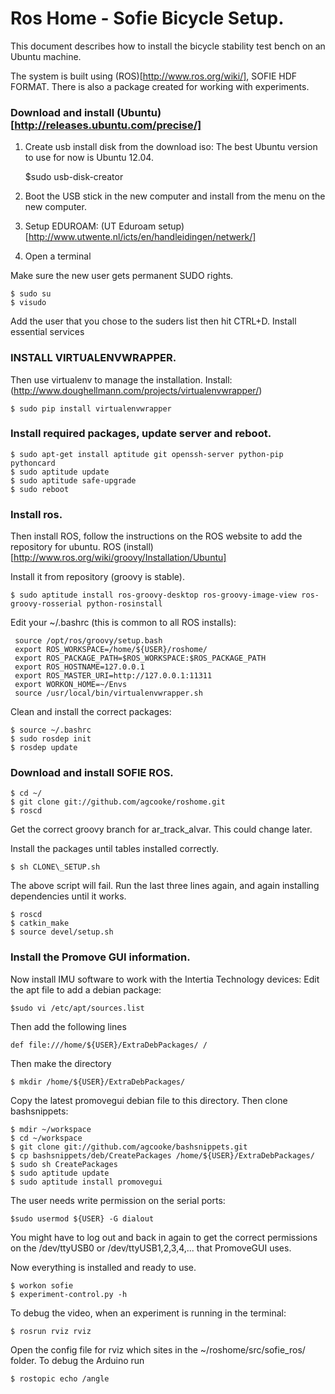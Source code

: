Ros Home - Sofie Bicycle Setup.
=======

This document describes how to install the bicycle stability test bench on an Ubuntu machine.

The system is built using (ROS)[http://www.ros.org/wiki/], SOFIE HDF FORMAT. 
There is also a package created for working with experiments.
### Download and install (Ubuntu)[http://releases.ubuntu.com/precise/]

1. Create usb install disk from the download iso: The best Ubuntu version to use for now is
Ubuntu 12.04.

     $sudo usb-disk-creator

2. Boot the USB stick in the new computer and install from the menu on the new computer.
3. Setup EDUROAM: (UT Eduroam setup)[http://www.utwente.nl/icts/en/handleidingen/netwerk/]
4. Open a terminal

Make sure the new user gets permanent SUDO rights.

	$ sudo su
	$ visudo
	
Add the user that you chose to the suders list then hit	CTRL+D. Install essential services


### INSTALL VIRTUALENVWRAPPER.
Then use virtualenv to manage the installation. Install: 
(http://www.doughellmann.com/projects/virtualenvwrapper/)
	
	$ sudo pip install virtualenvwrapper

### Install required packages, update server and reboot.
	
	$ sudo apt-get install aptitude git openssh-server python-pip pythoncard
	$ sudo aptitude update
	$ sudo aptitude safe-upgrade
	$ sudo reboot
	
### Install ros.
	
Then install ROS, follow the instructions on the ROS website to add the repository for ubuntu.
ROS (install)[http://www.ros.org/wiki/groovy/Installation/Ubuntu]

Install it from repository (groovy is stable).
	
	
    $ sudo aptitude install ros-groovy-desktop ros-groovy-image-view ros-groovy-rosserial python-rosinstall    


Edit your ~/.bashrc (this is common to all ROS installs):

     source /opt/ros/groovy/setup.bash
     export ROS_WORKSPACE=/home/${USER}/roshome/
     export ROS_PACKAGE_PATH=$ROS_WORKSPACE:$ROS_PACKAGE_PATH
     export ROS_HOSTNAME=127.0.0.1
     export ROS_MASTER_URI=http://127.0.0.1:11311
     export WORKON_HOME=~/Envs
     source /usr/local/bin/virtualenvwrapper.sh
     
Clean and install the correct packages:

	$ source ~/.bashrc
    $ sudo rosdep init
    $ rosdep update
    
### Download and install SOFIE ROS.

	$ cd ~/
	$ git clone git://github.com/agcooke/roshome.git
	$ roscd
	
Get the correct groovy branch for ar_track_alvar. This could change later.

Install the packages until tables installed correctly.

	$ sh CLONE\_SETUP.sh

The above script will fail. Run the last three lines again, and again
installing dependencies until it works.
	
	$ roscd
	$ catkin_make
	$ source devel/setup.sh 
	

### Install the Promove GUI information.
Now install IMU software to work with the Intertia Technology devices:
Edit the apt file to add a debian package:

    $sudo vi /etc/apt/sources.list

Then add the following lines

    def file:///home/${USER}/ExtraDebPackages/ /

Then make the directory 

    $ mkdir /home/${USER}/ExtraDebPackages/

Copy the latest promovegui debian file to this directory.
Then clone bashsnippets:

    $ mdir ~/workspace
    $ cd ~/workspace
    $ git clone git://github.com/agcooke/bashsnippets.git
    $ cp bashsnippets/deb/CreatePackages /home/${USER}/ExtraDebPackages/
    $ sudo sh CreatePackages
    $ sudo aptitude update
    $ sudo aptitude install promovegui

The user needs write permission on the serial ports:

    $sudo usermod ${USER} -G dialout

You might have to log out and back in again to get the correct
permissions on the /dev/ttyUSB0 or /dev/ttyUSB1,2,3,4,... that PromoveGUI uses.

Now everything is installed and ready to use.

    $ workon sofie
    $ experiment-control.py -h
    
To debug the video, when an experiment is running in the terminal:

	$ rosrun rviz rviz 
	
Open the config file for rviz which sites in the ~/roshome/src/sofie_ros/ folder.
To debug the Arduino run

	$ rostopic echo /angle